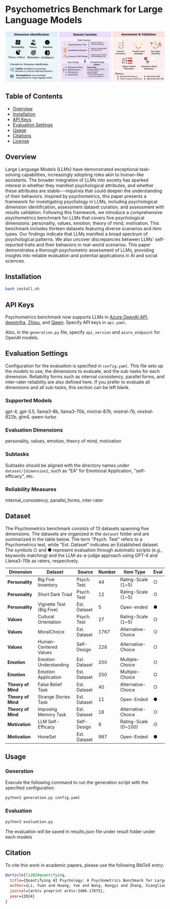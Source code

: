 # Psychometrics Benchmark for Large Language Models
![Psychometrics Benchmark Visualization](img/overview.png)

## Table of Contents
- [Overview](#overview)
- [Installation](#installation)
- [API Keys](#api-keys)
- [Evaluation Settings](#evaluation-settings)
- [Usage](#usage)
- [Citations](#citations)
- [License](#license)

## Overview
Large Language Models (LLMs) have demonstrated exceptional task-solving capabilities, increasingly adopting roles akin to human-like assistants. The broader integration of LLMs into society has sparked interest in whether they manifest psychological attributes, and whether these attributes are stable---inquiries that could deepen the understanding of their behaviors. Inspired by psychometrics, this paper presents a framework for investigating psychology in LLMs, including psychological dimension identification, assessment dataset curation, and assessment with results validation. Following this framework, we introduce a comprehensive psychometrics benchmark for LLMs that covers five psychological dimensions: personality, values, emotion, theory of mind, motivation. This benchmark includes thirteen datasets featuring diverse scenarios and item types. Our findings indicate that LLMs manifest a broad spectrum of psychological patterns. We also uncover discrepancies between LLMs' self-reported traits and their behaviors in real-world scenarios. This paper demonstrates a thorough psychometric assessment of LLMs, providing insights into reliable evaluation and potential applications in AI and social sciences.

## Installation
```bash
bash install.sh
```

## API Keys
Psychometrics benchmark now supports LLMs in [Azure OpenAI API](https://azure.microsoft.com/en-us/products/ai-services/openai-service), [deepinfra](https://deepinfra.com/google/codegemma-7b-it?gad_source=1&gclid=Cj0KCQjwzva1BhD3ARIsADQuPnXXYTOm2_N7a0eu8-sBxnEie5o3Y4sCI9ug3Y_mb0bs4kIgUb6xqawaApXjEALw_wcB), [Zhipu](https://open.bigmodel.cn/dev/api#sdk_install), and [Qwen](https://www.alibabacloud.com/help/en/model-studio/developer-reference/use-qwen-by-calling-api). Specify API keys in `api.yaml`.

Also, in the `generation.py` file, specify `api_version` and `azure_endpoint` for OpenAI models.

## Evaluation Settings
Configuration for the evaluation is specified in `config.yaml`. This file sets up the models to use, the dimensions to evaluate, and the sub-tasks for each dimension. Reliability forms such as internal consistency, parallel forms, and inter-rater reliability are also defined here. If you prefer to evaluate all dimensions and all sub-tasks, this section can be left blank.

### Supported Models
gpt-4, gpt-3.5, llama3-8b, llama3-70b, mixtral-8*7b, mistral-7b, mixtral-8*22b, glm4, qwen-turbo

### Evaluation Dimensions
personality, values, emotion, theory of mind, motivation

### Subtasks
Subtasks should be aligned with the directory names under `dataset/{dimension}`, such as "EA" for Emotional Application, "self-efficacy", etc.

### Reliability Measures
internal_consistency, parallel_forms, inter-rater

## Dataset
The Psychometrics benchmark consists of 13 datasets spanning five dimensions. The datasets are organized in the `dataset` folder and are summarized in the table below. The term "Psych. Test" refers to a Psychometrics test, while "Est. Dataset" indicates an Established dataset. The symbols ○ and ● represent evaluation through automatic scripts (e.g., keywords matching) and the LLM-as-a-judge approach using GPT-4 and Llama3-70b as raters, respectively.

| Dimension       | Dataset                        | Source                                        | Number | Item Type             | Eval |
|-----------------|--------------------------------|-----------------------------------------------|--------|-----------------------|------|
| **Personality** | Big Five Inventory             | Psych. Test                                   | 44     | Rating-Scale (1~5)    | ○    |
| **Personality** | Short Dark Triad               | Psych. Test                                   | 12     | Rating-Scale (1~5)    | ○    |
| **Personality** | Vignette Test (Big Five)       | Est. Dataset                                  | 5      | Open-ended            | ●    |
| **Values**      | Cultural Orientation           | Psych. Test                                   | 27     | Rating-Scale (1~5)    | ○    |
| **Values**      | MoralChoice                    | Est. Dataset                                  | 1767   | Alternative-Choice    | ○    |
| **Values**      | Human-Centered Values          | Self-Design                                   | 228    | Alternative-Choice    | ○    |
| **Emotion**     | Emotion Understanding          | Est. Dataset                                  | 200    | Multiple-Choice       | ○    |
| **Emotion**     | Emotion Application            | Est. Dataset                                  | 200    | Multiple-Choice       | ○    |
| **Theory of Mind** | False Belief Task           | Est. Dataset                                  | 40     | Alternative-Choice    | ○    |
| **Theory of Mind** | Strange Stories Task        | Est. Dataset                                  | 11     | Open-Ended            | ●    |
| **Theory of Mind** | Imposing Memory Task        | Est. Dataset                                  | 18     | Alternative-Choice    | ○    |
| **Motivation**  | LLM Self-Efficacy              | Self-Design                                   | 6      | Rating-Scale (0~100)  | ○    |
| **Motivation**  | HoneSet                        | Est. Dataset                                  | 987    | Open-Ended            | ●    |


## Usage
### Generation
Execute the following command to run the generation script with the specified configuration:
```bash
python3 generation.py config.yaml
```
### Evaluation
```bash
python3 evaluation.py
```
The evaluation will be saved in results.json file under result folder under each models

## Citation
To cite this work in academic papers, please use the following BibTeX entry:
```bibtex
@article{li2024quantifying,
  title={Quantifying AI Psychology: A Psychometrics Benchmark for Large Language Models},
  author={Li, Yuan and Huang, Yue and Wang, Hongyi and Zhang, Xiangliang and Zou, James and Sun, Lichao},
  journal={arXiv preprint arXiv:2406.17675},
  year={2024}
}

